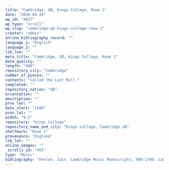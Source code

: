 ```yaml
---
title: "Cambridge, GB, Kings College, Rowe 1"
date: "2016-09-28"
wp_id: "4827"
wp_type: "scroll"
wp_slug: "cambridge-gb-kings-college-rowe-1"
creator: "admin"
online_bibliography_record: ""
language_1: "English"
language_2: ""
lib_lon: ""
meta_title: "Cambridge, GB, Kings College, Rowe 1"
date_quality: ""
length: "488"
repository_city: "Cambridge"
number_of_pieces: ""
contents: "Called the Lant Roll."
completed: ""
repository_nation: "GB"
orientation: ""
description: ""
prov_lon: ""
date_start: "1580"
prov_lat: ""
width: "9.5"
repository: "Kings College"
repository_name_and_city: "Kings College, Cambridge GB"
shelfmark: "Rowe 1"
provenance: "England"
lib_lat: ""
online_images: ""
_scrolls_id: "453"
type: "Music"
bibliography: "Fenlon, Iain. Cambridge Music Manuscripts, 900-1700. Cambridge: California University Press, 1982."
---
```



